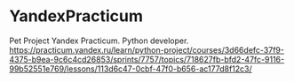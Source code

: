 # YandexPracticum
Pet Project
Yandex Practicum. Python developer.
https://practicum.yandex.ru/learn/python-project/courses/3d66defc-37f9-4375-b9ea-9c6c4cd26853/sprints/7757/topics/718627fb-bfd2-47fc-9116-99b52551e769/lessons/113d6c47-0cbf-47f0-b656-ac177d8f12c3/
